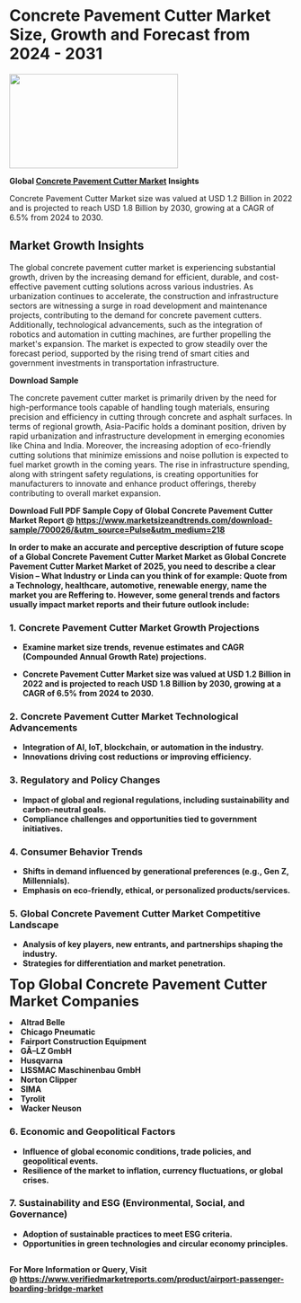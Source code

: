 <H1>Concrete Pavement Cutter Market Size, Growth and Forecast from 2024 - 2031</H1><img class="aligncenter size-medium wp-image-584254" src="https://thirdeyenews.in/wp-content/uploads/2024/09/Global-Market-Research-300x168.jpeg" alt="" width="300" height="168" /><p><strong>Global&nbsp;<a href="https://www.marketsizeandtrends.com/download-sample/700026/&amp;utm_source=Pulse&amp;utm_medium=218">Concrete Pavement Cutter Market</a> Insights</strong></p><p>Concrete Pavement Cutter Market size was valued at USD 1.2 Billion in 2022 and is projected to reach USD 1.8 Billion by 2030, growing at a CAGR of 6.5% from 2024 to 2030.</p><p><h2>Market Growth Insights</h2> <p>The global concrete pavement cutter market is experiencing substantial growth, driven by the increasing demand for efficient, durable, and cost-effective pavement cutting solutions across various industries. As urbanization continues to accelerate, the construction and infrastructure sectors are witnessing a surge in road development and maintenance projects, contributing to the demand for concrete pavement cutters. Additionally, technological advancements, such as the integration of robotics and automation in cutting machines, are further propelling the market's expansion. The market is expected to grow steadily over the forecast period, supported by the rising trend of smart cities and government investments in transportation infrastructure.</p> <p><strong>Download Sample</strong></p> <p>The concrete pavement cutter market is primarily driven by the need for high-performance tools capable of handling tough materials, ensuring precision and efficiency in cutting through concrete and asphalt surfaces. In terms of regional growth, Asia-Pacific holds a dominant position, driven by rapid urbanization and infrastructure development in emerging economies like China and India. Moreover, the increasing adoption of eco-friendly cutting solutions that minimize emissions and noise pollution is expected to fuel market growth in the coming years. The rise in infrastructure spending, along with stringent safety regulations, is creating opportunities for manufacturers to innovate and enhance product offerings, thereby contributing to overall market expansion.</p> <p><strong></p><p><span class=""><strong>Download Full PDF Sample Copy of Global Concrete Pavement Cutter Market Report</strong> @ <a href="https://www.marketsizeandtrends.com/download-sample/700026/&amp;utm_source=Pulse&amp;utm_medium=218" target="_blank">https://www.marketsizeandtrends.com/download-sample/700026/&amp;utm_source=Pulse&amp;utm_medium=218</a></span></p><p>In order to make an accurate and perceptive description of future scope of a Global&nbsp;Concrete Pavement Cutter Market Market as Global&nbsp;Concrete Pavement Cutter Market Market of 2025, you need to describe a clear Vision &ndash; What Industry or Linda can you think of for example: Quote from a Technology, healthcare, automotive, renewable energy, name the market you are Reffering to. However, some general trends and factors usually impact market reports and their future outlook include:</p><h3>1.&nbsp;<strong>Concrete Pavement Cutter Market Growth Projections</strong></h3><ul><li>Examine market size trends, revenue estimates and CAGR (Compounded Annual Growth Rate) projections.</li><li><p>Concrete Pavement Cutter Market size was valued at USD 1.2 Billion in 2022 and is projected to reach USD 1.8 Billion by 2030, growing at a CAGR of 6.5% from 2024 to 2030.</p></li></ul><h3>2.&nbsp;<strong>Concrete Pavement Cutter Market Technological Advancements</strong></h3><ul><li>Integration of AI, IoT, blockchain, or automation in the industry.</li><li>Innovations driving cost reductions or improving efficiency.</li></ul><h3>3.&nbsp;<strong>Regulatory and Policy Changes</strong></h3><ul><li>Impact of global and regional regulations, including sustainability and carbon-neutral goals.</li><li>Compliance challenges and opportunities tied to government initiatives.</li></ul><h3>4.&nbsp;<strong>Consumer Behavior Trends</strong></h3><ul><li>Shifts in demand influenced by generational preferences (e.g., Gen Z, Millennials).</li><li>Emphasis on eco-friendly, ethical, or personalized products/services.</li></ul><h3>5.&nbsp;<strong>Global Concrete Pavement Cutter Market Competitive Landscape</strong></h3><ul><li>Analysis of key players, new entrants, and partnerships shaping the industry.</li><li>Strategies for differentiation and market penetration.</li></ul><p data-pm-slice="1 1 []"><span style="color: inherit; font-family: inherit; font-size: 25px;">Top Global Concrete Pavement Cutter Market Companies</span></p><div class="" data-test-id=""><p><li>Altrad Belle</li><li> Chicago Pneumatic</li><li> Fairport Construction Equipment</li><li> GÃ–LZ GmbH</li><li> Husqvarna</li><li> LISSMAC Maschinenbau GmbH</li><li> Norton Clipper</li><li> SIMA</li><li> Tyrolit</li><li> Wacker Neuson</li></p></div><h3>6.&nbsp;<strong>Economic and Geopolitical Factors</strong></h3><ul><li>Influence of global economic conditions, trade policies, and geopolitical events.</li><li>Resilience of the market to inflation, currency fluctuations, or global crises.</li></ul><h3>7.&nbsp;<strong>Sustainability and ESG (Environmental, Social, and Governance)</strong></h3><ul><li>Adoption of sustainable practices to meet ESG criteria.</li><li>Opportunities in green technologies and circular economy principles.</li></ul><h2><strong style="font-size: 14px;">For More Information or Query, Visit @&nbsp;</strong><a style="background-color: #ffffff; font-size: 14px;" href="https://www.marketsizeandtrends.com/report/concrete-pavement-cutter-market/" target="_blank">https://www.verifiedmarketreports.com/product/airport-passenger-boarding-bridge-market</a></h2>
